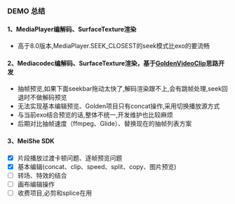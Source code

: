 
### DEMO 总结
#### 1、MediaPlayer编解码、SurfaceTexture渲染<br>
- 高于8.0版本,MediaPlayer.SEEK_CLOSEST的seek模式比exo的要流畅<br>
    
#### 2、Mediacodec编解码、SurfaceTexture渲染，基于[GoldenVideoClip](https://github.com/meiliqin/GoldenVideoClip)思路开发<br>
- 抽帧预览,如果下面seekbar拖动太快了,解码渲染跟不上,会有跳帧处理,seek回退时不做解码预览<br>
- 无法实现基本编辑预览、Golden项目只有concat操作,采用切换播放源方式<br>
- 与当前exo结合预览的话,整体不统一,开发维护也比较麻烦<br>
- 后期对比抽帧速度（ffmpeg、Glide）、替换现在的抽帧列表方案<br>
    
#### 3、MeiShe SDK
- [x] 片段播放过渡卡顿问题、逐帧预览问题<br>
- [x] 基本编辑(concat、clip、speed、split、copy、图片预览)<br> 
- [ ] 转场、特效的结合<br>
- [ ] 画布编辑操作<br>
- [ ] 收费项目,必剪和splice在用<br>         
